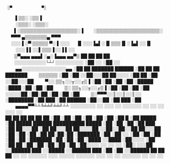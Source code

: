      ░▀             ▀░   
　　 ▌▒▒░            ░▒▒▐  
　　 ░▒▒▒░          ░▒▒▒░  
　　▌░▒▒▒▒▒▒▒▒▒▒▒▒▒▒▒▒▒▒░▐ 
　　░▒▒▒▒▒▒▒▒▒▒▒▒▒▒▒▒▒▒▒▒░ 
　    ▀▀▀  ▄▒▒▒▒▒▒▒▄  ▀▀▀  
　  ░░░▐ ░▀ ▒▒▒▒▒ ▀░ ▌░░░ 
　 ▐▌░░░▐▄▌░▐▌▒▒▒▐▌░▐▄▌░░▐▌   
　　 ░░░▐ ▌░░▌▒▒▒▐░░▐ ▌░░         
　　▒▀▄▄▄ ▄▄▄▌░▄░▐▄▄▄ ▄▄▀▒             ██        ██                     ██      ██ 
　　░░░░░░░░░░└┴┘░░░░░░░░░            ░██       ░░                     ░██     ░░
　　  ▄▄░░░░░░░░░░░░░░▄▄              ░██        ██  ███████    ██████ ░██  ██  ██  ███████ 
　　        ▒▒▒▒▒▒                    ░██       ░██ ░░██░░░██  ██░░░░  ░██ ██  ░██ ░░██░░░██
　　 ▀░░   ▒▒╖░░╥░░╓▒▐                ░██       ░██  ░██  ░██  ░█████  ░████   ░██  ░██  ░██ 
　　 ▒░   ▒▒╖░░╥░░╓▒▐                 ░██       ░██  ░██  ░██  ░░░░░██ ░██░██  ░██  ░██  ░██
　　 ▒░▀▀▀░░║░░║░░║░░                 ░████████ ░██  ███  ░██  ██████  ░██░░██ ░██  ███  ░██
　　  ▄▄▄▄▀▀┴┴╚╧╧╝╧╧╝┴┴               ░░░░░░░░  ░░  ░░░   ░░  ░░░░░░   ░░  ░░  ░░  ░░░   ░░ 
　　                       
     ██       ██           ██                                            ██  ██  ██
    ░██      ░██          ░██                                           ░██ ░██ ░██
    ░██   █  ░██   █████  ░██   █████    ██████   ██████████    █████   ░██ ░██ ░██
    ░██  ███ ░██  ██░░░██ ░██  ██░░░██  ██░░░░██ ░░██░░██░░██  ██░░░██  ░██ ░██ ░██
    ░██ ██░██░██ ░███████ ░██ ░██  ░░  ░██   ░██  ░██ ░██ ░██ ░███████  ░██ ░██ ░██
    ░████ ░░████ ░██░░░░  ░██ ░██   ██ ░██   ░██  ░██ ░██ ░██ ░██░░░░   ░░  ░░  ░░ 
    ░██░   ░░░██ ░░██████ ███ ░░█████  ░░██████   ███ ░██ ░██ ░░██████   ██  ██  ██
    ░░       ░░   ░░░░░░ ░░░   ░░░░░    ░░░░░░   ░░░  ░░  ░░   ░░░░░░   ░░  ░░  ░░ 

